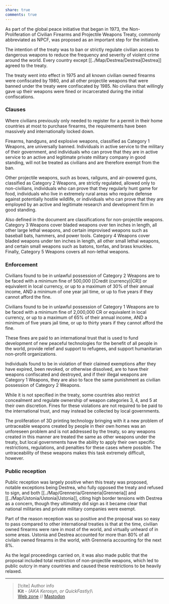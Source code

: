 ```yaml
---  
share: true  
comments: true  
---  
```

As part of the global peace initiative that began in 1973, the Non-Proliferation of Civilian Firearms and Projectile Weapons Treaty, commonly abbreviated as NPCF, was proposed as an important step for the initiative.  
  
The intention of the treaty was to ban or strictly regulate civilian access to dangerous weapons to reduce the frequency and severity of violent crime around the world. Every country except [[../Map/Destrea/Destrea|Destrea]] agreed to the treaty.  
  
The treaty went into effect in 1975 and all known civilian owned firearms were confiscated by 1980, and all other projectile weapons that were banned under the treaty were confiscated by 1985. No civilians that willingly gave up their weapons were fined or incarcerated during the initial confiscations.  
  
### Clauses  
  
Where civilians previously only needed to register for a permit in their home countries at most to purchase firearms, the requirements have been massively and internationally locked down.  
  
Firearms, handguns, and explosive weapons, classified as Category 1 Weapons, are universally banned. Individuals in active service to the military of their government, and individuals who can prove that they are in active service to an active and legitimate private military company in good standing, will not be treated as civilians and are therefore exempt from the ban.  
  
Other projectile weapons, such as bows, railguns, and air-powered guns, classified as Category 2 Weapons, are strictly regulated, allowed only to non-civilians, individuals who can prove that they regularly hunt game for food, individuals who live in extremely rural areas who require defense against potentially hostile wildlife, or individuals who can prove that they are employed by an active and legitimate research and development firm in good standing.  
  
Also defined in the document are classifications for non-projectile weapons. Category 3 Weapons cover bladed weapons over ten inches in length, all other large lethal weapons, and certain improvised weapons such as baseball bats, hammers, and power tools. Category 4 Weapons cover bladed weapons under ten inches in length, all other small lethal weapons, and certain small weapons such as batons, tonfas, and brass knuckles. Finally, Category 5 Weapons covers all non-lethal weapons.  
  
### Enforcement  
  
Civilians found to be in unlawful possession of Category 2 Weapons are to be faced with a minimum fine of 500,000 [[Credit (currency)|CR]] or equivalent in local currency, or up to a maximum of 30% of their annual income, AND a minimum of one year jail time, or up to five years if they cannot afford the fine.  
  
Civilians found to be in unlawful possession of Category 1 Weapons are to be faced with a minimum fine of 2,000,000 CR or equivalent in local currency, or up to a maximum of 65% of their annual income, AND a minimum of five years jail time, or up to thirty years if they cannot afford the fine.  
  
These fines are paid to an international trust that is used to fund development of new peaceful technologies for the benefit of all people in the world, provide relief and support to refugees, and support humanitarian non-profit organizations.  
  
Individuals found to be in violation of their claimed exemptions after they have expired, been revoked, or otherwise dissolved, are to have their weapons confiscated and destroyed, and if their illegal weapons are Category 1 Weapons, they are also to face the same punishment as civilian possession of Category 2 Weapons.  
  
While it is not specified in the treaty, some countries also restrict concealment and regulate ownership of weapon categories 3, 4, and 5 at their own discretion. Fines for these violations are not required to be paid to the international trust, and may instead be collected by local governments.  
  
The proliferation of 3D printing technology bringing with it a new problem of untraceable weapons created by people in their own homes was an unforeseen problem and is not addressed by the treaty, so any weapons created in this manner are treated the same as other weapons under the treaty, but local governments have the ability to apply their own specific restrictions, regulations, and penalties for these cases where possible. The untraceability of these weapons makes this task extremely difficult, however.  
  
### Public reception  
  
Public reception was largely positive when this treaty was proposed, notable exceptions being Destrea, who fully opposed the treaty and refused to sign, and both [[../Map/Grenneria/Grenneria|Grenneria]] and [[../Map/Ustonia/Ustonia|Ustonia]], citing high border tensions with Destrea as a concern, though they ultimately did sign as it became clear that national militaries and private military companies were exempt.  
  
Part of the reason reception was so positive and the proposal was so easy to pass compared to other international treaties is that at the time, civilian owned firearms were rare in most of the world, and virtually unheard of in some areas. Ustonia and Destrea accounted for more than 80% of all civilain owned firearms in the world, with Grenneria accounting for the next 8%.  
  
As the legal proceedings carried on, it was also made public that the proposal included total restriction of non-projectile weapons, which led to public outcry in many countries and caused these restrictions to be heavily relaxed.  
  
-----  
> [!cite] Author info  
> **Kit** - *(AKA Kerosyn, or QuickFastly)*\  
> [Web zone](https://kitabe.link) // [Mastodon](https://social.tripulse.net/@kit)